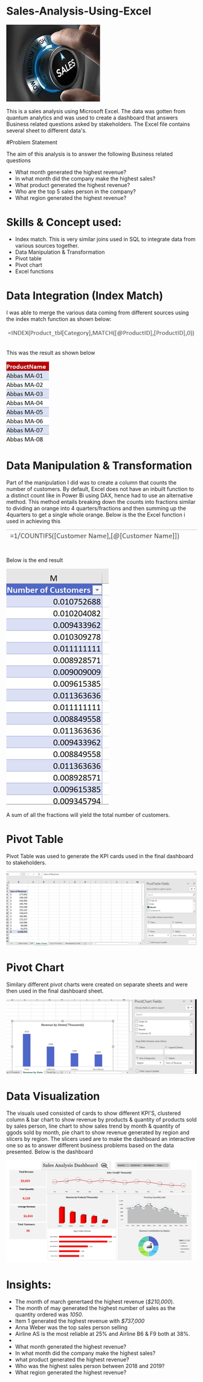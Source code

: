 # Sales-Analysis-Using-Excel

![](Sales.jpg)

This is a sales analysis using Microsoft Excel. The data was gotten from quantum analytics and was used to create a dashboard that answers Business related questions asked by stakeholders. The Excel file contains several sheet to different data's.

#Problem Statement 

The aim of this analysis is to answer the following Business related questions

- What month generated the highest revenue?
- In what month did the company make the highest sales? 
- What product generated the highest revenue?
- Who are the top 5 sales person in the company?
- What region generated the highest revenue?

# Skills & Concept used:

- Index match. This is very similar joins used in SQL to integrate data from various sources together. 
- Data Manipulation & Transformation
- Pivot table
- Pivot chart
- Excel functions

# Data Integration (Index Match)
I was able to merge the various data coming from different sources using the index match function as shown below:

![](Index_Match.jpg)

This was the result as shown below

![](index_match2.jpg)

# Data Manipulation & Transformation

Part of the manipulation I did was to create a column that counts the number of customers. By default, Excel does not have an inbuilt function to a distinct count like in Power Bi using DAX, hence had to use an alternative method. This method entails breaking down the counts into fractions similar to dividing an orange into 4 quarters/fractions and then summing up the 4quarters to get a single whole orange. Below is the the Excel function i used in achieving this

![](Distinct_Count1.jpg)

Below is the end result

![](Distinct_Count2.jpg)

A sum of all the fractions will yield the total number of customers.

# Pivot Table

Pivot Table was used to generate the KPI cards used in the final dashboard to stakeholders.

![](Pivot_Table.jpg)

# Pivot Chart

Similary different pivot charts were created on separate sheets and were then used in the final dashboard sheet.

![](Pivot_Chart.jpg)

# Data Visualization

The visuals used consisted of cards to show different KPI'S, clustered column  & bar chart to show revenue by products & quantity of products sold by sales person, line chart to show sales trend by month & quantity of ggods sold by month, pie chart to show revenue generated by region and slicers by region. The slicers used are to make the dashboard an interactive one so as to answer different business problems based on the data presented. Below is the dashboard

![](Dashboard.jpg)

# Insights:

- The month of march genertaed the highest revenue (*$210,000*).
- The month of may generated the highest number of sales as the quantity ordered was *1050*. 
- Item 1 generated the highest revenue with *$737,000*
- Anna Weber was the top sales person selling 
- Airline AS is the most reliable at 25% and Airline B6 & F9 both at 38%.
- 
- What month generated the highest revenue?
- In what month did the company make the highest sales? 
- what product generated the highest revenue?
- Who was the highest sales person between 2018 and 2019?
- What region generated the highest revenue?



